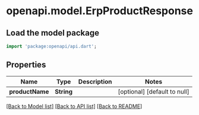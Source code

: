 # openapi.model.ErpProductResponse

## Load the model package
```dart
import 'package:openapi/api.dart';
```

## Properties
Name | Type | Description | Notes
------------ | ------------- | ------------- | -------------
**productName** | **String** |  | [optional] [default to null]

[[Back to Model list]](../README.md#documentation-for-models) [[Back to API list]](../README.md#documentation-for-api-endpoints) [[Back to README]](../README.md)


